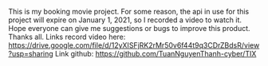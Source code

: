 This is my booking movie project. For some reason, the api in use for this project will expire on January 1, 2021, so I recorded a video to watch it. Hope everyone can give me suggestions or bugs to improve this product. Thanks all. Links record video here: https://drive.google.com/file/d/12yXISFjRK2rMr50v6f44t9q3CDrZBdsR/view?usp=sharing Link github: https://github.com/TuanNguyenThanh-cyber/TIX
